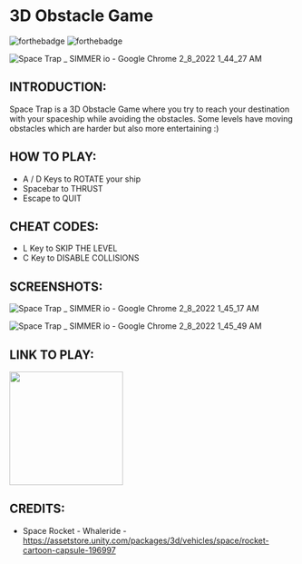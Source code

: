 # 3D Obstacle Game

![forthebadge](https://user-images.githubusercontent.com/86726474/152202421-3ee4053f-656c-4780-80c7-aad92f15223b.svg)
![forthebadge](https://forthebadge.com/images/badges/made-with-c-sharp.svg)

![Space Trap _ SIMMER io - Google Chrome 2_8_2022 1_44_27 AM](https://user-images.githubusercontent.com/86726474/152885108-67979055-f520-4598-81ef-427269d9f322.png)

## INTRODUCTION:

Space Trap is a 3D Obstacle Game where you try to reach your destination with your spaceship while avoiding the obstacles. Some levels have moving obstacles which are harder but also more entertaining :)

## HOW TO PLAY:

* A / D Keys to ROTATE your ship 
* Spacebar to THRUST
* Escape to QUIT

## CHEAT CODES:

* L Key to SKIP THE LEVEL
* C Key to DISABLE COLLISIONS

## SCREENSHOTS:

![Space Trap _ SIMMER io - Google Chrome 2_8_2022 1_45_17 AM](https://user-images.githubusercontent.com/86726474/152885460-ec9e2e9e-5e01-4b89-a10d-97c488ea035b.png)

![Space Trap _ SIMMER io - Google Chrome 2_8_2022 1_45_49 AM](https://user-images.githubusercontent.com/86726474/152885467-e9b82975-7cad-4e13-b655-09532a4b2812.png)

## LINK TO PLAY:

[<img src="https://cms.simmer.io/content/images/2019/08/simmer-badge-super-high-resolution-2.png" width=200px>](https://simmer.io/@bartu/space-trap)

## CREDITS:

* Space Rocket - Whaleride - https://assetstore.unity.com/packages/3d/vehicles/space/rocket-cartoon-capsule-196997



